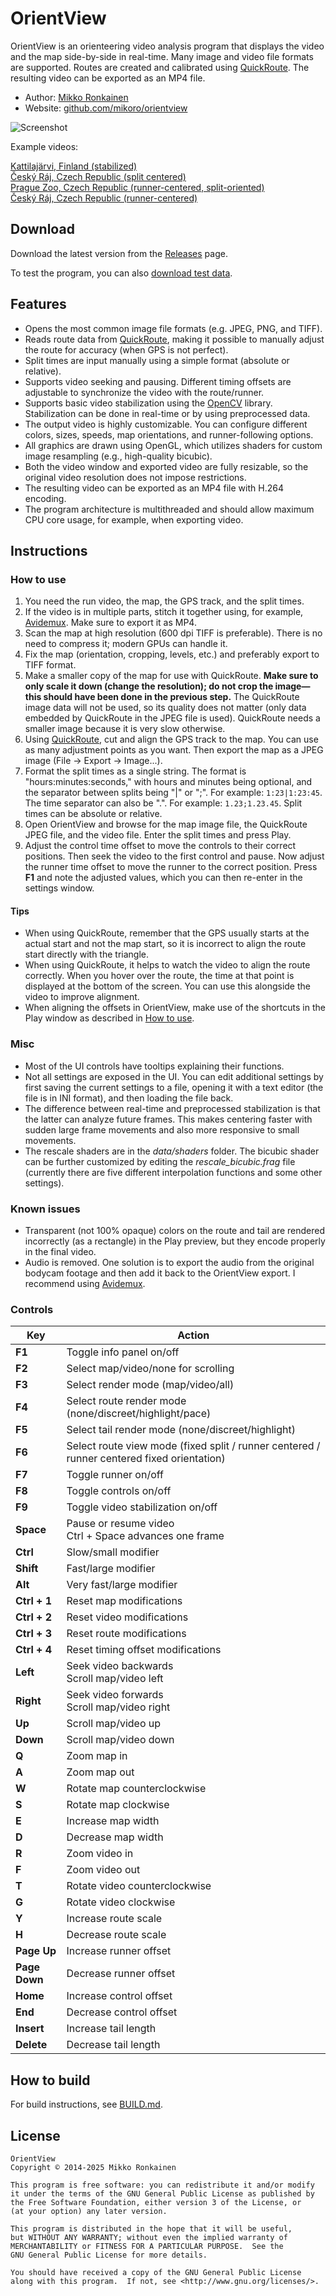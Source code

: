 # OrientView

OrientView is an orienteering video analysis program that displays the video and the map side-by-side in real-time. Many image and video file formats are supported. Routes are created and calibrated using [QuickRoute](http://www.matstroeng.se/quickroute/en/). The resulting video can be exported as an MP4 file.

* Author: [Mikko Ronkainen](http://mikkoronkainen.com)
* Website: [github.com/mikoro/orientview](https://github.com/mikoro/orientview)

![Screenshot](http://mikoro.github.io/images/orientview/readme-screenshot.jpg "Screenshot")

Example videos:

[Kattilajärvi, Finland (stabilized)](https://youtu.be/4jh9KmYjdq8?si=M1UggbHVKInae4A9)  
[Český Ráj, Czech Republic (split centered)](https://youtu.be/KzfDpsgoeck?si=FSmcId5gGnHgNfyn)  
[Prague Zoo, Czech Republic (runner-centered, split-oriented)](https://youtu.be/wrvxJsXHAtc?si=Hv29LG7lthBRwy39)  
[Český Ráj, Czech Republic (runner-centered)](https://youtu.be/iqBbxpQatak?si=TpNw071LAsF-BR9D)

## Download

Download the latest version from the [Releases](https://github.com/mikoro/orientview/releases/latest) page.

To test the program, you can also [download test data](https://s3.amazonaws.com/orientview-testdata/orientview-testdata.zip).

## Features

* Opens the most common image file formats (e.g. JPEG, PNG, and TIFF).
* Reads route data from [QuickRoute](http://www.matstroeng.se/quickroute/en/), making it possible to manually adjust the route for accuracy (when GPS is not perfect).
* Split times are input manually using a simple format (absolute or relative).
* Supports video seeking and pausing. Different timing offsets are adjustable to synchronize the video with the route/runner.
* Supports basic video stabilization using the [OpenCV](http://opencv.org/) library. Stabilization can be done in real-time or by using preprocessed data.
* The output video is highly customizable. You can configure different colors, sizes, speeds, map orientations, and runner-following options.
* All graphics are drawn using OpenGL, which utilizes shaders for custom image resampling (e.g., high-quality bicubic).
* Both the video window and exported video are fully resizable, so the original video resolution does not impose restrictions.
* The resulting video can be exported as an MP4 file with H.264 encoding.
* The program architecture is multithreaded and should allow maximum CPU core usage, for example, when exporting video.

## Instructions

### How to use

1. You need the run video, the map, the GPS track, and the split times.
2. If the video is in multiple parts, stitch it together using, for example, [Avidemux](http://fixounet.free.fr/avidemux/). Make sure to export it as MP4.
3. Scan the map at high resolution (600 dpi TIFF is preferable). There is no need to compress it; modern GPUs can handle it.
4. Fix the map (orientation, cropping, levels, etc.) and preferably export to TIFF format.
5. Make a smaller copy of the map for use with QuickRoute. **Make sure to only scale it down (change the resolution); do not crop the image—this should have been done in the previous step.** The QuickRoute image data will not be used, so its quality does not matter (only data embedded by QuickRoute in the JPEG file is used). QuickRoute needs a smaller image because it is very slow otherwise.
6. Using [QuickRoute](http://www.matstroeng.se/quickroute/en/), cut and align the GPS track to the map. You can use as many adjustment points as you want. Then export the map as a JPEG image (File -> Export -> Image...).
7. Format the split times as a single string. The format is "hours:minutes:seconds," with hours and minutes being optional, and the separator between splits being "|" or ";". For example: `1:23|1:23:45`. The time separator can also be ".". For example: `1.23;1.23.45`. Split times can be absolute or relative.
8. Open OrientView and browse for the map image file, the QuickRoute JPEG file, and the video file. Enter the split times and press Play.
9. Adjust the control time offset to move the controls to their correct positions. Then seek the video to the first control and pause. Now adjust the runner time offset to move the runner to the correct position. Press **F1** and note the adjusted values, which you can then re-enter in the settings window.

#### Tips

- When using QuickRoute, remember that the GPS usually starts at the actual start and not the map start, so it is incorrect to align the route start directly with the triangle.
- When using QuickRoute, it helps to watch the video to align the route correctly. When you hover over the route, the time at that point is displayed at the bottom of the screen. You can use this alongside the video to improve alignment.
- When aligning the offsets in OrientView, make use of the shortcuts in the Play window as described in [How to use](#how-to-use).

### Misc

* Most of the UI controls have tooltips explaining their functions.
* Not all settings are exposed in the UI. You can edit additional settings by first saving the current settings to a file, opening it with a text editor (the file is in INI format), and then loading the file back.
* The difference between real-time and preprocessed stabilization is that the latter can analyze future frames. This makes centering faster with sudden large frame movements and also more responsive to small movements.
* The rescale shaders are in the *data/shaders* folder. The bicubic shader can be further customized by editing the *rescale_bicubic.frag* file (currently there are five different interpolation functions and some other settings).

### Known issues

* Transparent (not 100% opaque) colors on the route and tail are rendered incorrectly (as a rectangle) in the Play preview, but they encode properly in the final video.
* Audio is removed. One solution is to export the audio from the original bodycam footage and then add it back to the OrientView export. I recommend using [Avidemux](http://fixounet.free.fr/avidemux/).

### Controls

| Key           | Action                                                                                     |
|---------------|--------------------------------------------------------------------------------------------|
| **F1**        | Toggle info panel on/off                                                                   |
| **F2**        | Select map/video/none for scrolling                                                        |
| **F3**        | Select render mode (map/video/all)                                                         |
| **F4**        | Select route render mode (none/discreet/highlight/pace)                                    |
| **F5**        | Select tail render mode (none/discreet/highlight)                                          |
| **F6**        | Select route view mode (fixed split / runner centered / runner centered fixed orientation) |
| **F7**        | Toggle runner on/off                                                                       |
| **F8**        | Toggle controls on/off                                                                     |
| **F9**        | Toggle video stabilization on/off                                                          |
| **Space**     | Pause or resume video <br> Ctrl + Space advances one frame                                 |
| **Ctrl**      | Slow/small modifier                                                                        |
| **Shift**     | Fast/large modifier                                                                        |
| **Alt**       | Very fast/large modifier                                                                   |
| **Ctrl + 1**  | Reset map modifications                                                                    |
| **Ctrl + 2**  | Reset video modifications                                                                  |
| **Ctrl + 3**  | Reset route modifications                                                                  |
| **Ctrl + 4**  | Reset timing offset modifications                                                          |
| **Left**      | Seek video backwards <br> Scroll map/video left                                            |
| **Right**     | Seek video forwards <br> Scroll map/video right                                            |
| **Up**        | Scroll map/video up                                                                        |
| **Down**      | Scroll map/video down                                                                      |
| **Q**         | Zoom map in                                                                                |
| **A**         | Zoom map out                                                                               |
| **W**         | Rotate map counterclockwise                                                                |
| **S**         | Rotate map clockwise                                                                       |
| **E**         | Increase map width                                                                         |
| **D**         | Decrease map width                                                                         |
| **R**         | Zoom video in                                                                              |
| **F**         | Zoom video out                                                                             |
| **T**         | Rotate video counterclockwise                                                              |
| **G**         | Rotate video clockwise                                                                     |
| **Y**         | Increase route scale                                                                       |
| **H**         | Decrease route scale                                                                       |
| **Page Up**   | Increase runner offset                                                                     |
| **Page Down** | Decrease runner offset                                                                     |
| **Home**      | Increase control offset                                                                    |
| **End**       | Decrease control offset                                                                    |
| **Insert**    | Increase tail length                                                                       |
| **Delete**    | Decrease tail length                                                                       |

## How to build

For build instructions, see [BUILD.md](https://github.com/mikoro/orientview/blob/main/BUILD.md).

## License

    OrientView
    Copyright © 2014-2025 Mikko Ronkainen

    This program is free software: you can redistribute it and/or modify
    it under the terms of the GNU General Public License as published by
    the Free Software Foundation, either version 3 of the License, or
    (at your option) any later version.

    This program is distributed in the hope that it will be useful,
    but WITHOUT ANY WARRANTY; without even the implied warranty of
    MERCHANTABILITY or FITNESS FOR A PARTICULAR PURPOSE.  See the
    GNU General Public License for more details.

    You should have received a copy of the GNU General Public License
    along with this program.  If not, see <http://www.gnu.org/licenses/>.
